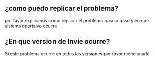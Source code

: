 
## ¿como puedo replicar el problema?
por favor explicanos como replicar el problema paso a paso y en que sistema opertaivo ocurre

## ¿En que version de Invie ocurre?
Si este problema ocurre en todas las versiones por favor mencionarlo
